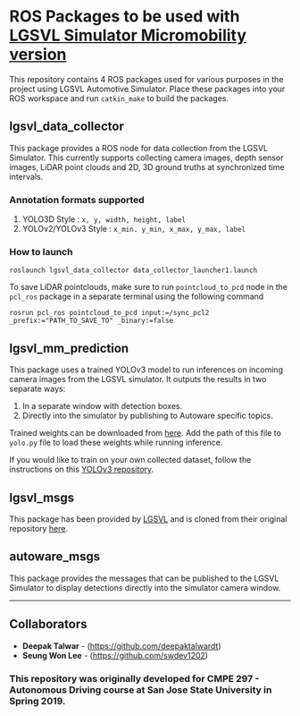 # ROS Packages to be used with [LGSVL Simulator Micromobility version](https://github.com/deepaktalwardt/lgsvl_simulator_micromobility.git)
This repository contains 4 ROS packages used for various purposes in the project using LGSVL Automotive Simulator. Place these packages into your ROS workspace and run `catkin_make` to build the packages.

## lgsvl_data_collector
This package provides a ROS node for data collection from the LGSVL Simulator. This currently supports collecting camera images, depth sensor images, LiDAR point clouds and 2D, 3D ground truths at synchronized time intervals.

### Annotation formats supported
1. YOLO3D Style : `x, y, width, height, label`
2. YOLOv2/YOLOv3 Style : `x_min. y_min, x_max, y_max, label`

### How to launch
```
roslaunch lgsvl_data_collector data_collector_launcher1.launch
```
To save LiDAR pointclouds, make sure to run `pointcloud_to_pcd` node in the `pcl_ros` package in a separate terminal using the following command
```
rosrun pcl_ros pointcloud_to_pcd input:=/sync_pcl2 _prefix:="PATH_TO_SAVE_TO" _binary:=false  
```

## lgsvl_mm_prediction
This package uses a trained YOLOv3 model to run inferences on incoming camera images from the LGSVL simulator. It outputs the results in two separate ways:
1. In a separate window with detection boxes.
2. Directly into the simulator by publishing to Autoware specific topics.

Trained weights can be downloaded from [here](https://www.dropbox.com/s/a44ly3zd6bzmssw/2d-final-weights-keras-yolo3.h5?dl=0). Add the path of this file to `yolo.py` file to load these weights while running inference.

If you would like to train on your own collected dataset, follow the instructions on this [YOLOv3 repository](https://github.com/deepaktalwardt/keras-yolo3).

## lgsvl_msgs
This package has been provided by [LGSVL](https://github.com/lgsvl) and is cloned from their original repository [here](https://github.com/lgsvl/lgsvl_msgs).

## autoware_msgs
This package provides the messages that can be published to the LGSVL Simulator to display detections directly into the simulator camera window.

---
## Collaborators
* **Deepak Talwar** - (https://github.com/deepaktalwardt)
* **Seung Won Lee** - (https://github.com/swdev1202)
### This repository was originally developed for CMPE 297 - Autonomous Driving course at San Jose State University in Spring 2019.
